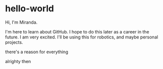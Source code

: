 # hello-world

Hi, I'm Miranda.

I'm here to learn about GitHub. I hope to do this later as a career in the future. I am very excited.
I'll be using this for robotics, and maybe personal projects.

there's a reason for everything

alrighty then
